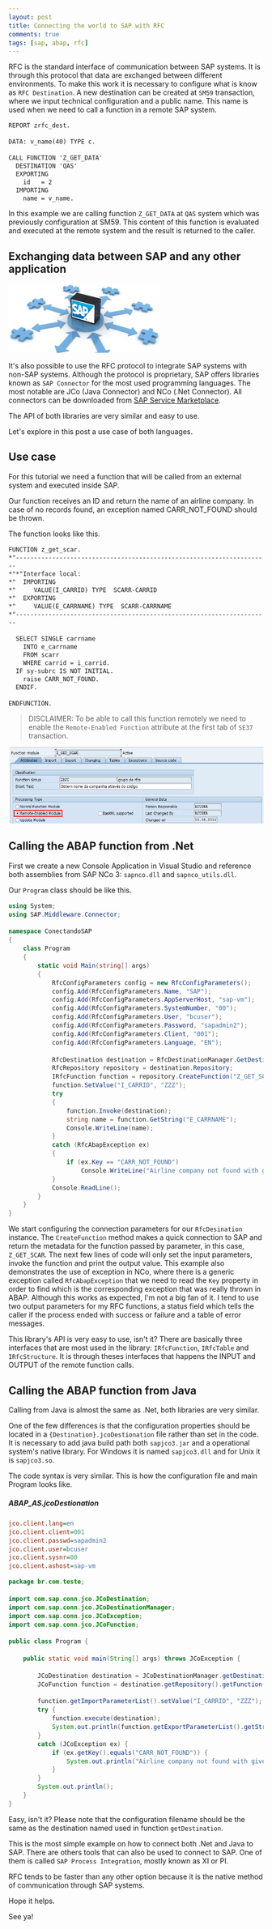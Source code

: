 ```yaml
---
layout: post
title: Connecting the world to SAP with RFC
comments: true
tags: [sap, abap, rfc]
---
```


RFC is the standard interface of communication between SAP systems. It is through this protocol that data are exchanged between different environments. To make this work it is necessary to configure what is know as `RFC Destination`. A new destination can be created at `SM59` transaction, where we input technical configuration and a public name. This name is used when we need to call a function in a remote SAP system.

```abap
REPORT zrfc_dest.

DATA: v_name(40) TYPE c.

CALL FUNCTION 'Z_GET_DATA'
  DESTINATION 'QAS'
  EXPORTING
    id   = 2
  IMPORTING
    name = v_name.
```
In this example we are calling function `Z_GET_DATA` at `QAS` system which was previously configuration at SM59. This content of this function is evaluated and executed at the remote system and the result is returned to the caller.

## Exchanging data between SAP and any other application

![](/public/images/sap_rfc.png)

It's also possible to use the RFC protocol to integrate SAP systems with non-SAP systems. Although the protocol is proprietary, SAP offers libraries known as `SAP Connector` for the most used programming languages. The most notable are JCo (Java Connector) and NCo (.Net Connector). All connectors can be downloaded from [SAP Service Marketplace](http://service.sap.com/connectors).

The API of both libraries are very similar and easy to use.

Let's explore in this post a use case of both languages.

## Use case

For this tutorial we need a function that will be called from an external system and executed inside SAP.

Our function receives an ID and return the name of an airline company. In case of no records found, an exception named CARR_NOT_FOUND should be thrown.

The function looks like this.

```abap
FUNCTION z_get_scar.
*"----------------------------------------------------------------------
*"*"Interface local:
*"  IMPORTING
*"     VALUE(I_CARRID) TYPE  SCARR-CARRID
*"  EXPORTING
*"     VALUE(E_CARRNAME) TYPE  SCARR-CARRNAME
*"----------------------------------------------------------------------

  SELECT SINGLE carrname
    INTO e_carrname
    FROM scarr
    WHERE carrid = i_carrid.
  IF sy-subrc IS NOT INITIAL.
    raise CARR_NOT_FOUND.
  ENDIF.

ENDFUNCTION.
```

> DISCLAIMER: To be able to call this function remotely we need to enable the `Remote-Enabled Function` attribute at the first tab of `SE37` transaction.


![](/public/images/se37-rfc-header-info.png)

## Calling the ABAP function from .Net

First we create a new Console Application in Visual Studio and reference both assemblies from SAP NCo 3: `sapnco.dll` and `sapnco_utils.dll`.

Our `Program` class should be like this.

```csharp
using System;
using SAP.Middleware.Connector;

namespace ConectandoSAP
{
    class Program
    {
        static void Main(string[] args)
        {
            RfcConfigParameters config = new RfcConfigParameters();
            config.Add(RfcConfigParameters.Name, "SAP");
            config.Add(RfcConfigParameters.AppServerHost, "sap-vm");
            config.Add(RfcConfigParameters.SystemNumber, "00");
            config.Add(RfcConfigParameters.User, "bcuser");
            config.Add(RfcConfigParameters.Password, "sapadmin2");
            config.Add(RfcConfigParameters.Client, "001");
            config.Add(RfcConfigParameters.Language, "EN");

            RfcDestination destination = RfcDestinationManager.GetDestination(config);
            RfcRepository repository = destination.Repository;
            IRfcFunction function = repository.CreateFunction("Z_GET_SCAR");
            function.SetValue("I_CARRID", "ZZZ");
            try
            {
                function.Invoke(destination);
                string name = function.GetString("E_CARRNAME");
                Console.WriteLine(name);
            }
            catch (RfcAbapException ex)
            {
                if (ex.Key == "CARR_NOT_FOUND")
                    Console.WriteLine("Airline company not found with given id.");
            }
            Console.ReadLine();
        }
    }
}
```

We start configuring the connection parameters for our `RfcDesination` instance.
The `CreateFunction` method makes a quick connection to SAP and return the metadata for the function passed by parameter, in this case, `Z_GET_SCAR`. The next few lines of code will only set the input parameters, invoke the function and print the output value. This example also demonstrates the use of exception in NCo, where there is a generic exception called `RfcAbapException` that we need to read the `Key` property in order to find which is the corresponding exception that was really thrown in ABAP. Although this works as expected, I'm not a big fan of it. I tend to use two output parameters for my RFC functions, a status field which tells the caller if the process ended with success or failure and a table of error messages.

This library's API is very easy to use, isn't it? There are basically three interfaces that are most used in the library: `IRfcFunction`, `IRfcTable` and `IRfcStructure`. It is through theses interfaces that happens the INPUT and OUTPUT of the remote function calls.

## Calling the ABAP function from Java

Calling from Java is almost the same as .Net, both libraries are very similar.

One of the few differences is that the configuration properties should be located in a `{Destination}.jcoDestionation` file rather than set in the code.
It is necessary to add java build path both `sapjco3.jar` and a operational system's native library. For Windows it is named `sapjco3.dll` and for Unix it is `sapjco3.so`.

The code syntax is very similar. This is how the configuration file and main Program looks like.

##### ABAP_AS.jcoDestionation
```ini
jco.client.lang=en
jco.client.client=001
jco.client.passwd=sapadmin2
jco.client.user=bcuser
jco.client.sysnr=00
jco.client.ashost=sap-vm
```

```java
package br.com.teste;

import com.sap.conn.jco.JCoDestination;
import com.sap.conn.jco.JCoDestinationManager;
import com.sap.conn.jco.JCoException;
import com.sap.conn.jco.JCoFunction;

public class Program {

	public static void main(String[] args) throws JCoException {

        JCoDestination destination = JCoDestinationManager.getDestination("ABAP_AS");
        JCoFunction function = destination.getRepository().getFunction("Z_GET_SCAR");

        function.getImportParameterList().setValue("I_CARRID", "ZZZ");
        try {
            function.execute(destination);
            System.out.println(function.getExportParameterList().getString("E_CARRNAME"));
        }
        catch (JCoException ex) {
            if (ex.getKey().equals("CARR_NOT_FOUND")) {
                System.out.println("Airline company not found with given id.");
            }
        }
        System.out.println();
    }
}
```

Easy, isn't it? Please note that the configuration filename should be the same as the destination named used in function `getDestination`.

This is the most simple example on how to connect both .Net and Java to SAP. There are others tools that can also be used to connect to SAP. One of them is called `SAP Process Integration`, mostly known as XI or PI.

RFC tends to be faster than any other option because it is the native method of communication through SAP systems.

Hope it helps.

See ya!